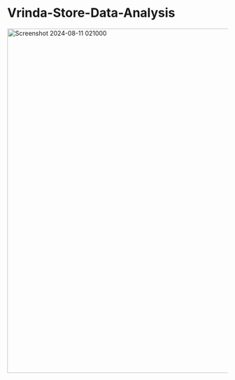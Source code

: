 # Vrinda-Store-Data-Analysis
<img width="786" alt="Screenshot 2024-08-11 021000" src="https://github.com/user-attachments/assets/65c6809d-2a4a-4cce-bb0c-bfd564bebb4a">
